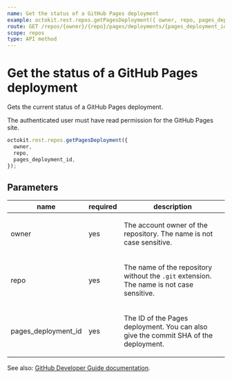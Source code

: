 ```yaml
---
name: Get the status of a GitHub Pages deployment
example: octokit.rest.repos.getPagesDeployment({ owner, repo, pages_deployment_id })
route: GET /repos/{owner}/{repo}/pages/deployments/{pages_deployment_id}
scope: repos
type: API method
---
```


# Get the status of a GitHub Pages deployment

Gets the current status of a GitHub Pages deployment.

The authenticated user must have read permission for the GitHub Pages site.

```js
octokit.rest.repos.getPagesDeployment({
  owner,
  repo,
  pages_deployment_id,
});
```

## Parameters

<table>
  <thead>
    <tr>
      <th>name</th>
      <th>required</th>
      <th>description</th>
    </tr>
  </thead>
  <tbody>
    <tr><td>owner</td><td>yes</td><td>

The account owner of the repository. The name is not case sensitive.

</td></tr>
<tr><td>repo</td><td>yes</td><td>

The name of the repository without the `.git` extension. The name is not case sensitive.

</td></tr>
<tr><td>pages_deployment_id</td><td>yes</td><td>

The ID of the Pages deployment. You can also give the commit SHA of the deployment.

</td></tr>
  </tbody>
</table>

See also: [GitHub Developer Guide documentation](https://docs.github.com/rest/pages/pages#get-the-status-of-a-github-pages-deployment).
